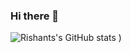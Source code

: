 ### Hi there 👋

![Rishants's GitHub stats](https://github-readme-stats.vercel.app/api?username=rixant&count_private=true&show_icons=true&theme=radical)
)
